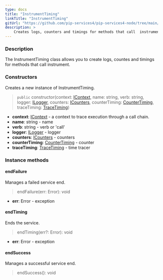 ```yaml
---
type: docs
title: "InstrumentTiming"
linkTitle: "InstrumentTiming"
gitUrl: "https://github.com/pip-services4/pip-services4-node/tree/main/pip-services4-rpc-node"
description: >
    Creates logs, counters and timings for methods that call  instrument.
---
```


### Description

The InstrumentTiming class allows you to create logs, countes and timings for methods that call instrument.

### Constructors
Creates a new instance of InstrumentTiming.

> `public` constructor(context: [IContext](../../../components/context/icontext), name: string, verb: string, logger: [ILogger](../../../observability/log/ilogger), counters: [ICounters](../../../observability/count/icounters),
counterTiming: [CounterTiming](../../../observability/count/counter_timing), traceTiming: [TraceTiming](../../../observability/trace/trace_timing))

- **context**: [IContext](../../../components/context/icontext) -  a context to trace execution through a call chain.    
- **name**: string - name    
- **verb**: string - verb or 'call'     
- **logger**: [ILogger](../../../observability/log/ilogger) - logger    
- **counters**: [ICounters](../../../observability/count/icounters) - counters     
- **counterTiming**: [CounterTiming](../../../observability/count/counter_timing) - counter    
- **traceTiming**: [TraceTiming](../../../observability/trace/trace_timing) - time tracer    


### Instance methods

#### endFailure
Manages a failed service end.

> endFailure(err: Error): void

- **err**: Error - exception


#### endTiming
Ends the service.

> endTiming(err?: Error): void

- **err**: Error - exception


#### endSuccess
Manages a successful service end.

> endSuccess(): void




